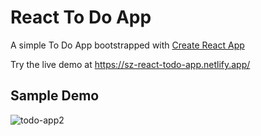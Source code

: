 # React To Do App

A simple To Do App bootstrapped with [Create React App](https://github.com/facebook/create-react-app)

Try the live demo at https://sz-react-todo-app.netlify.app/

## Sample Demo

![todo-app2](https://user-images.githubusercontent.com/30938455/159538929-06c354c3-f5a4-4c53-8a95-6d6ddb43e6a8.gif)
